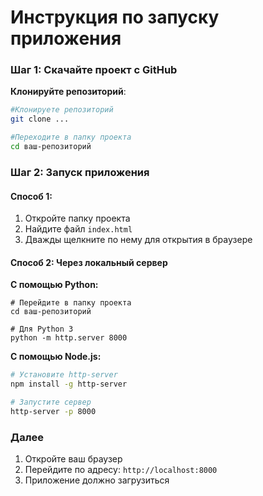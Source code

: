 # Инструкция по запуску приложения

### Шаг 1: Скачайте проект с GitHub

**Клонируйте репозиторий**:

   ```bash
   #Клонируете репозиторий
   git clone ...

   #Переходите в папку проекта
   cd ваш-репозиторий
   ```

### Шаг 2: Запуск приложения

#### Способ 1:
1. Откройте папку проекта
2. Найдите файл `index.html`
3. Дважды щелкните по нему для открытия в браузере

#### Способ 2: Через локальный сервер

**С помощью Python:**
```
# Перейдите в папку проекта
cd ваш-репозиторий

# Для Python 3
python -m http.server 8000
```

**С помощью Node.js:**
```bash
# Установите http-server
npm install -g http-server

# Запустите сервер
http-server -p 8000
```
### Далее
1. Откройте ваш браузер
2. Перейдите по адресу: `http://localhost:8000`
3. Приложение должно загрузиться

